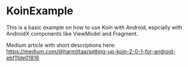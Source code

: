 # KoinExample
This is a basic example on how to use Koin with Android, espcially with AndroidX components like ViewModel and Fragment.

Medium article with short descriptions here: 
https://medium.com/@harmittaa/setting-up-koin-2-0-1-for-android-ebf11de01816
